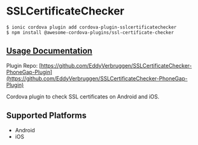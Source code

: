 # SSLCertificateChecker

```
$ ionic cordova plugin add cordova-plugin-sslcertificatechecker
$ npm install @awesome-cordova-plugins/ssl-certificate-checker
```

## [Usage Documentation](https://danielsogl.gitbook.io/awesome-cordova-plugins/plugins/ssl-certificate-checker/)

Plugin Repo: [https://github.com/EddyVerbruggen/SSLCertificateChecker-PhoneGap-Plugin](https://github.com/EddyVerbruggen/SSLCertificateChecker-PhoneGap-Plugin)

Cordova plugin to check SSL certificates on Android and iOS.

## Supported Platforms

* Android
* iOS
